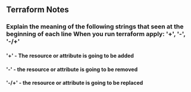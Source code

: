 ## Terraform Notes
### Explain the meaning of the following strings that seen at the beginning of each line When you run terraform apply: '+', '-', '-/+'

#### '+' - The resource or attribute is going to be added
#### '-' - the resource or attribute is going to be removed
#### '-/+' - the resource or attribute is going to be replaced
